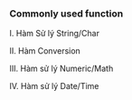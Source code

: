 ### Commonly used function

I. Hàm Sử lý String/Char 

II. Hàm Conversion

III. Hàm sử lý Numeric/Math

IV. Hàm sử lý Date/Time